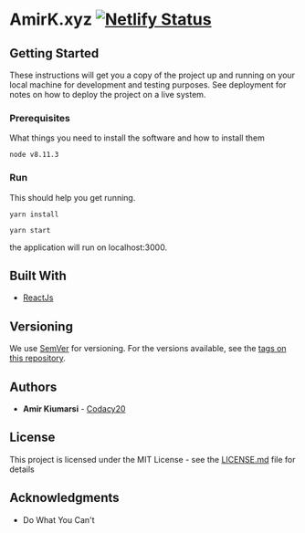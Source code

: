 # AmirK.xyz [![Netlify Status](https://api.netlify.com/api/v1/badges/1b17c897-d3c5-454d-a1a5-85dee34d487a/deploy-status)](https://app.netlify.com/sites/amirk/deploys)

<!-- This application takes care of collecting customer details after the sales are made. -->

## Getting Started

These instructions will get you a copy of the project up and running on your local machine for development and testing purposes. See deployment for notes on how to deploy the project on a live system.

### Prerequisites

What things you need to install the software and how to install them

```
node v8.11.3
```
<!-- 
## MockUps

![Mock up 1](https://raw.githubusercontent.com/Craners/mysteryBox-api/master/artboard1.png) -->

### Run 

This should help you get running.

```
yarn install
```

```
yarn start
```
the application will run on localhost:3000.
<!-- 
### Run as container
```
docker build .
```

```
docker run --name=api -d -i -t -p 3000:3000 <imageID>
```
the application will run on localhost:3000.

please note: you are going to need the `.env` file in the root directory. -->

<!-- ## Running the tests

Explain how to run the automated tests for this system

### Break down into end to end tests

Explain what these tests test and why

```
Give an example
```

### And coding style tests

Explain what these tests test and why

```
Give an example
```

## Deployment

Add additional notes about how to deploy this on a live system -->

## Built With

- [ReactJs](https://reactjs.org/) 

<!-- * [Maven](https://maven.apache.org/) - Dependency Management
* [ROME](https://rometools.github.io/rome/) - Used to generate RSS Feeds -->

<!-- ## Contributing

Please read [CONTRIBUTING.md](https://gist.github.com/PurpleBooth/b24679402957c63ec426) for details on our code of conduct, and the process for submitting pull requests to us. -->

## Versioning

We use [SemVer](http://semver.org/) for versioning. For the versions available, see the [tags on this repository](https://github.com/your/project/tags).

## Authors

- **Amir Kiumarsi** - [Codacy20](https://github.com/codacy20)

## License

This project is licensed under the MIT License - see the [LICENSE.md](LICENSE.md) file for details

## Acknowledgments

<!-- * Hat tip to anyone whose code was used -->

- Do What You Can't
  <!-- * etc -->
